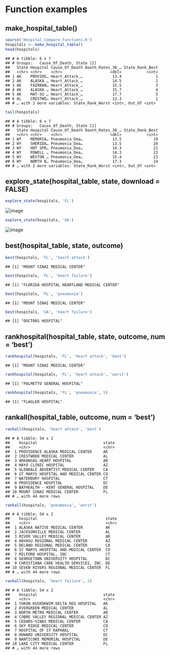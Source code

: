 Function examples
=================

make\_hospital\_table()
-----------------------

``` r
source('Hospital_Compare_Functions.R')
hospitals <- make_hospital_table()
head(hospitals) 
```

    ## # A tibble: 6 x 7
    ## # Groups:   Cause_Of_Death, State [2]
    ##   State Hospital Cause_Of_Death Death_Rates_30_… State_Rank_Best
    ##   <chr> <chr>    <chr>                     <dbl>           <int>
    ## 1 AK    PROVIDE… Heart_Attack_…             13.4               1
    ## 2 AK    ALASKA … Heart_Attack_…             14.5               2
    ## 3 AK    FAIRBAN… Heart_Attack_…             15.5               3
    ## 4 AK    ALASKA … Heart_Attack_…             15.7               4
    ## 5 AK    MAT-SU … Heart_Attack_…             17.7               5
    ## 6 AL    CRESTWO… Heart_Attack_…             13.3               1
    ## # … with 2 more variables: State_Rank_Worst <int>, Out_Of <int>

``` r
tail(hospitals)
```

    ## # A tibble: 6 x 7
    ## # Groups:   Cause_Of_Death, State [1]
    ##   State Hospital Cause_Of_Death Death_Rates_30_… State_Rank_Best
    ##   <chr> <chr>    <chr>                     <dbl>           <int>
    ## 1 WY    MEMORIA… Pneumonia_Dea…             13.5              19
    ## 2 WY    SHERIDA… Pneumonia_Dea…             13.5              20
    ## 3 WY    HOT SPR… Pneumonia_Dea…             14.3              21
    ## 4 WY    POWELL … Pneumonia_Dea…             14.3              22
    ## 5 WY    WESTON … Pneumonia_Dea…             15.4              23
    ## 6 WY    NORTH B… Pneumonia_Dea…             17.3              24
    ## # … with 2 more variables: State_Rank_Worst <int>, Out_Of <int>

explore\_state(hospital\_table, state, download = FALSE)
--------------------------------------------------------

``` r
explore_state(hospitals, 'FL') 
```

![image](https://user-images.githubusercontent.com/38505196/108110355-216f1a00-7061-11eb-9766-54750afc569c.png)

``` r
explore_state(hospitals, 'GA')  
```

![image](https://user-images.githubusercontent.com/38505196/108110364-259b3780-7061-11eb-8508-dfcdb76b7ee8.png)

best(hospital\_table, state, outcome)
-------------------------------------

``` r
best(hospitals, 'FL', 'heart attack') 
```

    ## [1] "MOUNT SINAI MEDICAL CENTER"

``` r
best(hospitals, 'FL', 'heart failure')
```

    ## [1] "FLORIDA HOSPITAL HEARTLAND MEDICAL CENTER"

``` r
best(hospitals, 'FL', 'pneumonia')
```

    ## [1] "MOUNT SINAI MEDICAL CENTER"

``` r
best(hospitals, 'GA', 'heart failure')
```

    ## [1] "DOCTORS HOSPITAL"

rankhospital(hospital\_table, state, outcome, num = ‘best’)
-----------------------------------------------------------

``` r
rankhospital(hospitals, 'FL', 'heart attack', 'best') 
```

    ## [1] "MOUNT SINAI MEDICAL CENTER"

``` r
rankhospital(hospitals, 'FL', 'heart attack', 'worst')
```

    ## [1] "PALMETTO GENERAL HOSPITAL"

``` r
rankhospital(hospitals, 'FL', 'pneumonia', 5) 
```

    ## [1] "FLAGLER HOSPITAL"

rankall(hospital\_table, outcome, num = ‘best’)
-----------------------------------------------

``` r
rankall(hospitals, 'heart attack', 'best') 
```

    ## # A tibble: 54 x 2
    ##    hospital                             state
    ##    <chr>                                <chr>
    ##  1 PROVIDENCE ALASKA MEDICAL CENTER     AK   
    ##  2 CRESTWOOD MEDICAL CENTER             AL   
    ##  3 ARKANSAS HEART HOSPITAL              AR   
    ##  4 MAYO CLINIC HOSPITAL                 AZ   
    ##  5 GLENDALE ADVENTIST MEDICAL CENTER    CA   
    ##  6 ST MARYS HOSPITAL AND MEDICAL CENTER CO   
    ##  7 WATERBURY HOSPITAL                   CT   
    ##  8 PROVIDENCE HOSPITAL                  DC   
    ##  9 BAYHEALTH - KENT GENERAL HOSPITAL    DE   
    ## 10 MOUNT SINAI MEDICAL CENTER           FL   
    ## # … with 44 more rows

``` r
rankall(hospitals, 'pneumonia', 'worst')
```

    ## # A tibble: 54 x 2
    ##    hospital                              state
    ##    <chr>                                 <chr>
    ##  1 ALASKA NATIVE MEDICAL CENTER          AK   
    ##  2 JACKSONVILLE MEDICAL CENTER           AL   
    ##  3 RIVER VALLEY MEDICAL CENTER           AR   
    ##  4 HAVASU REGIONAL MEDICAL CENTER        AZ   
    ##  5 DELANO REGIONAL MEDICAL CENTER        CA   
    ##  6 ST MARYS HOSPITAL AND MEDICAL CENTER  CO   
    ##  7 MILFORD HOSPITAL, INC                 CT   
    ##  8 GEORGETOWN UNIVERSITY HOSPITAL        DC   
    ##  9 CHRISTIANA CARE HEALTH SERVICES, INC. DE   
    ## 10 SEVEN RIVERS REGIONAL MEDICAL CENTER  FL   
    ## # … with 44 more rows

``` r
rankall(hospitals, 'heart failure', 2)
```

    ## # A tibble: 54 x 2
    ##    hospital                             state
    ##    <chr>                                <chr>
    ##  1 YUKON KUSKOKWIM DELTA REG HOSPITAL   AK   
    ##  2 EVERGREEN MEDICAL CENTER             AL   
    ##  3 NORTH METRO MEDICAL CENTER           AR   
    ##  4 COBRE VALLEY REGIONAL MEDICAL CENTER AZ   
    ##  5 CEDARS-SINAI MEDICAL CENTER          CA   
    ##  6 SKY RIDGE MEDICAL CENTER             CO   
    ##  7 HOSPITAL OF ST RAPHAEL               CT   
    ##  8 HOWARD UNIVERSITY HOSPITAL           DC   
    ##  9 NANTICOKE MEMORIAL HOSPITAL          DE   
    ## 10 LAKE CITY MEDICAL CENTER             FL   
    ## # … with 44 more rows
